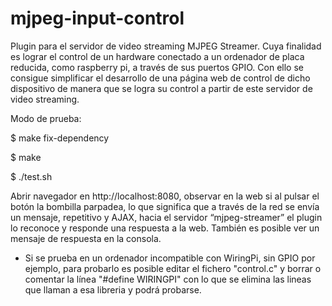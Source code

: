 # mjpeg-input-control
Plugin para el servidor de video streaming MJPEG Streamer. Cuya finalidad es lograr el control de un hardware conectado a un ordenador de placa reducida, como raspberry pi, a través de sus puertos GPIO. Con ello se consigue simplificar el desarrollo de una página web de control de dicho dispositivo de manera que se logra su control a partir de este servidor de video streaming.

Modo de prueba:
  
  $ make fix-dependency
  
  $ make
  
  $ ./test.sh

  Abrir navegador en http://localhost:8080, observar en la web si al pulsar el botón la bombilla parpadea, lo que significa que a través de la red se envía un mensaje, repetitivo y AJAX, hacia el servidor “mjpeg-streamer” el plugin lo reconoce y responde una respuesta a la web. También es posible ver un mensaje de respuesta en la consola.

* Si se prueba en un ordenador incompatible con WiringPi, sin GPIO por ejemplo, para probarlo es posible editar el fichero "control.c" y borrar o comentar la línea "#define WIRINGPI" con lo que se elimina las lineas que llaman a esa libreria y podrá probarse.
